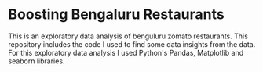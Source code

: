 # Boosting Bengaluru Restaurants
This is an exploratory data analysis of benguluru zomato restaurants. This repository includes the code I used to find some data insights from the data. For this exploratory data analysis I used Python's Pandas, Matplotlib and seaborn libraries. 
